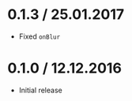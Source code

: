 0.1.3 / 25.01.2017
==================

  * Fixed `onBlur`

0.1.0 / 12.12.2016
==================

  * Initial release